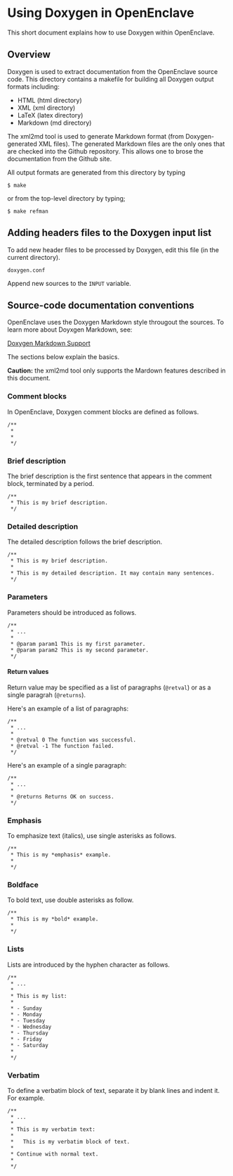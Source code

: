 Using Doxygen in OpenEnclave
============================

This short document explains how to use Doxygen within OpenEnclave.

## Overview

Doxygen is used to extract documentation from the OpenEnclave source code.
This directory contains a makefile for building all Doxygen output formats
including:

- HTML (html directory)
- XML (xml directory)
- LaTeX (latex directory)
- Markdown (md directory)

The xml2md tool is used to generate Markdown format (from Doxygen-generated
XML files). The generated Markdown files are the only ones that are checked
into the Github repository. This allows one to brose the documentation from
the Github site.

All output formats are generated from this directory by typing

```
$ make
```

or from the top-level directory by typing;

```
$ make refman
```

## Adding headers files to the Doxygen input list

To add new header files to be processed by Doxygen, edit this file (in the
current directory).

```
doxygen.conf
```

Append new sources to the `INPUT` variable.

## Source-code documentation conventions

OpenEnclave uses the Doxygen Markdown style througout the sources. To learn
more about Doyxgen Markdown, see:

[Doxygen Markdown Support](https://www.stack.nl/~dimitri/doxygen/manual/markdown.html)

The sections below explain the basics.

**Caution:** the xml2md tool only supports the Mardown features described in this
document.

### Comment blocks

In OpenEnclave, Doxygen comment blocks are defined as follows.

```
/**
 *
 *
 */
```

### Brief description

The brief description is the first sentence that appears in the comment block,
terminated by a period.

```
/**
 * This is my brief description.
 */
```

### Detailed description

The detailed description follows the brief description.

```
/**
 * This is my brief description.
 *
 * This is my detailed description. It may contain many sentences.
 */
```

### Parameters

Parameters should be introduced as follows.

```
/**
 * ...
 *
 * @param param1 This is my first parameter.
 * @param param2 This is my second parameter.
 */
```
#### Return values

Return value may be specified as a list of paragraphs (`@retval`) or
as a single paragrah (`@returns`).

Here's an example of a list of paragraphs:

```
/**
 * ...
 *
 * @retval 0 The function was successful.
 * @retval -1 The function failed.
 */
```

Here's an example of a single paragraph:

```
/**
 * ...
 *
 * @returns Returns OK on success.
 */
```

### Emphasis

To emphasize text (italics), use single asterisks as follows.

```
/**
 * This is my *emphasis* example.
 *
 */
```

### Boldface

To bold text, use double asterisks as follow.

```
/**
 * This is my *bold* example.
 *
 */
```

### Lists

Lists are introduced by the hyphen character as follows.

```
/**
 * ...
 *
 * This is my list:
 *
 * - Sunday
 * - Monday
 * - Tuesday
 * - Wednesday
 * - Thursday
 * - Friday
 * - Saturday
 *
 */
```

### Verbatim

To define a verbatim block of text, separate it by blank lines and indent it.
For example.

```
/**
 * ...
 *
 * This is my verbatim text:
 *
 *   This is my verbatim block of text.
 *
 * Continue with normal text.
 *
 */
```
